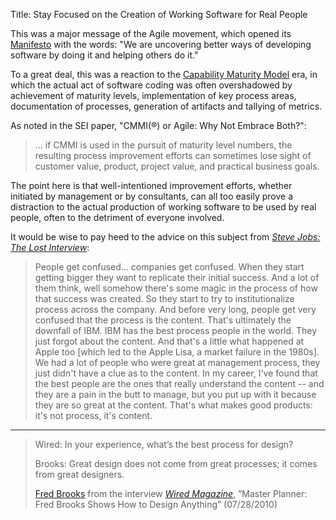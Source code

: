 Title: Stay Focused on the Creation of Working Software for Real People

This was a major message of the Agile movement, which opened its [Manifesto][beck-et-al-2001] with the words: "We are uncovering better ways of developing software by doing it and helping others do it."

To a great deal, this was a reaction to the [Capability Maturity Model][cmm] era, in which the actual act of software coding was often overshadowed by achievement of maturity levels, implementation of key process areas, documentation of processes, generation of artifacts and tallying of metrics.

As noted in the SEI paper, "CMMI(&reg;) or Agile: Why Not Embrace Both?":

>... if CMMI is used in the pursuit of maturity level numbers, the resulting process improvement efforts can sometimes lose sight of customer value, product, project value, and practical business goals.

The point here is that well-intentioned improvement efforts, whether initiated by management or by consultants, can all too easily prove a distraction to the actual production of working software to be used by real people, often to the detriment of everyone involved.

It would be wise to pay heed to the advice on this subject from <cite>[Steve Jobs: The Lost Interview][jobs-1995]</cite>:

> People get confused... companies get confused. When they start getting bigger they want to replicate their initial success. And a lot of them think, well somehow there's some magic in the process of how that success was created. So they start to try to institutionalize process across the company. And before very long, people get very confused that the process is the content. That's ultimately the downfall of IBM. IBM has the best process people in the world. They just forgot about the content. And that's a little what happened at Apple too [which led to the Apple Lisa, a market failure in the 1980s]. We had a lot of people who were great at management process, they just didn't have a clue as to the content. In my career, I've found that the best people are the ones that really understand the content -- and they are a pain in the butt to manage, but you put up with it because they are so great at the content. That's what makes good products: it's not process, it's content.

----

<blockquote>
<p>
Wired: In your experience, what&#8217;s the best process for design? </p>

<p>
Brooks: Great design does not come from great processes; it comes from great designers.</p>

<footer>
<a href="http://en.wikipedia.org/wiki/Fred_Brooks">Fred Brooks</a> from the interview <cite><a href="bibliography.html#brooks-2010">Wired Magazine</a></cite>, &#8221;Master Planner: Fred Brooks Shows How to Design Anything&#8221; (07/28/2010)
</footer>
</blockquote>


[beck-et-al-2001]: bibliography.html#beck-et-al-2001
[cmm]: https://en.wikipedia.org/wiki/Capability_Maturity_Model
[jobs-1995]: bibliography.html#jobs-1995

